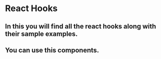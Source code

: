 # React Hooks

## In this you will find all the react hooks along with their sample examples.

## You can use this components.
